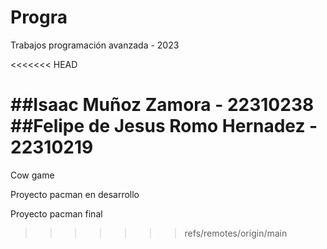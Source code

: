 # Progra
Trabajos programación avanzada - 2023 

<<<<<<< HEAD


##Isaac Muñoz Zamora - 22310238
##Felipe de Jesus Romo Hernadez - 22310219
=======
Cow game

Proyecto pacman en desarrollo

Proyecto pacman final
>>>>>>> refs/remotes/origin/main
